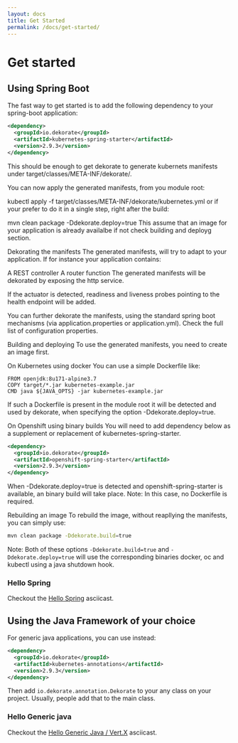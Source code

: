 ```yaml
---
layout: docs
title: Get Started
permalink: /docs/get-started/
---
```


# Get started

## Using Spring Boot
The fast way to get started is to add the following dependency to your spring-boot application:

```xml
<dependency>
  <groupId>io.dekorate</groupId>
  <artifactId>kubernetes-spring-starter</artifactId>
  <version>2.9.3</version>
</dependency>
```

This should be enough to get dekorate to generate kubernets manifests under target/classes/META-INF/dekorate/.

You can now apply the generated manifests, from you module root:

kubectl apply -f target/classes/META-INF/dekorate/kubernetes.yml
or if your prefer to do it in a single step, right after the build:

mvn clean package -Ddekorate.deploy=true
This assume that an image for your application is already availalbe if not check building and deployg section.

Dekorating the manifests
The generated manifests, will try to adapt to your application. If for instance your application contains:

A REST controller
A router function
The generated manifests will be dekorated by exposing the http service.

If the actuator is detected, readiness and liveness probes pointing to the health endpoint will be added.

You can further dekorate the manifests, using the standard spring boot mechanisms (via application.properties or application.yml). Check the full list of configuration properties.

Building and deploying
To use the generated manifests, you need to create an image first.

On Kubernetes using docker
You can use a simple Dockerfile like:

```
FROM openjdk:8u171-alpine3.7
COPY target/*.jar kubernetes-example.jar
CMD java ${JAVA_OPTS} -jar kubernetes-example.jar
```

If such a Dockerfile is present in the module root it will be detected and used by dekorate, when specifying the option -Ddekorate.deploy=true.

On Openshift using binary builds
You will need to add dependency below as a supplement or replacement of kubernetes-spring-starter.

```xml
<dependency>
  <groupId>io.dekorate</groupId>
  <artifactId>openshift-spring-starter</artifactId>
  <version>2.9.3</version>
</dependency>
```

When -Ddekorate.deploy=true is detected and openshift-spring-starter is available, an binary build will take place. Note: In this case, no Dockerfile is required.

Rebuilding an image
To rebuild the image, without reapllying the manifests, you can simply use:

```sh
mvn clean package -Ddekorate.build=true
```
Note: Both of these options `-Ddekorate.build=true` and `-Ddekorate.deploy=true` will use the corresponding binaries docker, oc and kubectl using a java shutdown hook.

### Hello Spring 

Checkout the [Hello Spring](./spring-boot) asciicast.

## Using the Java Framework of your choice

For generic java applications, you can use instead:

```xml
<dependency>
  <groupId>io.dekorate</groupId>
  <artifactId>kubernetes-annotations</artifactId>
  <version>2.9.3</version>
</dependency>
```

Then add `io.dekorate.annotation.Dekorate` to your any class on your project. Usually, people add that to the main class.

### Hello Generic java

Checkout the [Hello Generic Java / Vert.X](./generic-java-application) asciicast.

